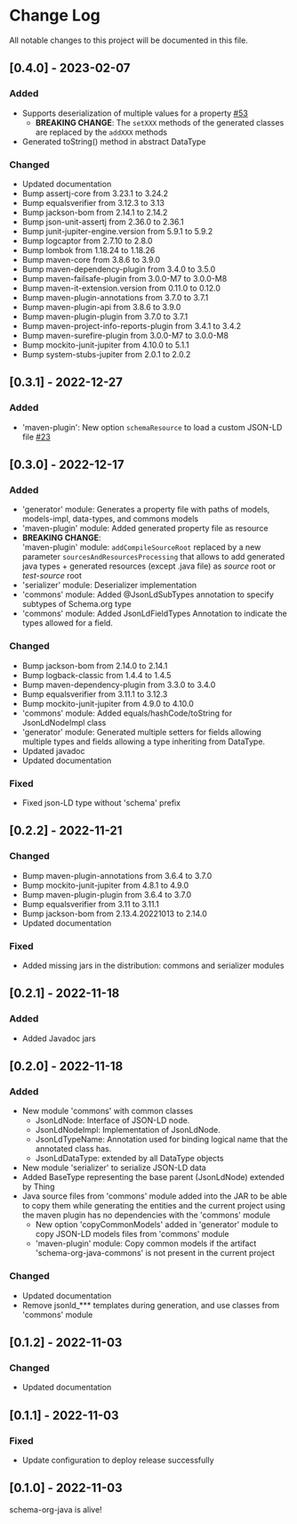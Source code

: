 
# Change Log
All notable changes to this project will be documented in this file.

## [0.4.0] - 2023-02-07

### Added

- Supports deserialization of multiple values for a property [#53](https://github.com/Kobee1203/schema-org-java/issues/53)
  - **BREAKING CHANGE**: The `setXXX` methods of the generated classes are replaced by the `addXXX` methods
- Generated toString() method in abstract DataType

### Changed

- Updated documentation
- Bump assertj-core from 3.23.1 to 3.24.2
- Bump equalsverifier from 3.12.3 to 3.13
- Bump jackson-bom from 2.14.1 to 2.14.2
- Bump json-unit-assertj from 2.36.0 to 2.36.1
- Bump junit-jupiter-engine.version from 5.9.1 to 5.9.2
- Bump logcaptor from 2.7.10 to 2.8.0
- Bump lombok from 1.18.24 to 1.18.26
- Bump maven-core from 3.8.6 to 3.9.0
- Bump maven-dependency-plugin from 3.4.0 to 3.5.0
- Bump maven-failsafe-plugin from 3.0.0-M7 to 3.0.0-M8
- Bump maven-it-extension.version from 0.11.0 to 0.12.0
- Bump maven-plugin-annotations from 3.7.0 to 3.7.1
- Bump maven-plugin-api from 3.8.6 to 3.9.0
- Bump maven-plugin-plugin from 3.7.0 to 3.7.1
- Bump maven-project-info-reports-plugin from 3.4.1 to 3.4.2
- Bump maven-surefire-plugin from 3.0.0-M7 to 3.0.0-M8
- Bump mockito-junit-jupiter from 4.10.0 to 5.1.1
- Bump system-stubs-jupiter from 2.0.1 to 2.0.2

## [0.3.1] - 2022-12-27

### Added

- 'maven-plugin': New option `schemaResource` to load a custom JSON-LD file [#23](https://github.com/Kobee1203/schema-org-java/issues/23)

## [0.3.0] - 2022-12-17

### Added

- 'generator' module: Generates a property file with paths of models, models-impl, data-types, and commons models
- 'maven-plugin' module: Added generated property file as resource
- **BREAKING CHANGE**:\
  'maven-plugin' module: `addCompileSourceRoot` replaced by a new parameter `sourcesAndResourcesProcessing` that allows to add generated java types + generated resources (except .java file) as _source_ root or _test-source_ root
- 'serializer' module: Deserializer implementation
- 'commons' module: Added @JsonLdSubTypes annotation to specify subtypes of Schema.org type
- 'commons' module: Added JsonLdFieldTypes Annotation to indicate the types allowed for a field.

### Changed

- Bump jackson-bom from 2.14.0 to 2.14.1
- Bump logback-classic from 1.4.4 to 1.4.5
- Bump maven-dependency-plugin from 3.3.0 to 3.4.0
- Bump equalsverifier from 3.11.1 to 3.12.3
- Bump mockito-junit-jupiter from 4.9.0 to 4.10.0
- 'commons' module: Added equals/hashCode/toString for JsonLdNodeImpl class
- 'generator' module: Generated multiple setters for fields allowing multiple types and fields allowing a type inheriting from DataType.
- Updated javadoc
- Updated documentation

### Fixed

- Fixed json-LD type without 'schema' prefix

## [0.2.2] - 2022-11-21

### Changed

- Bump maven-plugin-annotations from 3.6.4 to 3.7.0
- Bump mockito-junit-jupiter from 4.8.1 to 4.9.0
- Bump maven-plugin-plugin from 3.6.4 to 3.7.0
- Bump equalsverifier from 3.11 to 3.11.1
- Bump jackson-bom from 2.13.4.20221013 to 2.14.0
- Updated documentation

### Fixed

- Added missing jars in the distribution: commons and serializer modules

## [0.2.1] - 2022-11-18

### Added

- Added Javadoc jars

## [0.2.0] - 2022-11-18

### Added

- New module 'commons' with common classes
  - JsonLdNode: Interface of JSON-LD node.
  - JsonLdNodeImpl: Implementation of JsonLdNode.
  - JsonLdTypeName: Annotation used for binding logical name that the annotated class has.
  - JsonLdDataType: extended by all DataType objects
- New module 'serializer' to serialize JSON-LD data
- Added BaseType representing the base parent (JsonLdNode) extended by Thing
- Java source files from 'commons' module added into the JAR to be able to copy them while generating the entities and the current project using the maven plugin has no dependencies with the 'commons' module
  - New option 'copyCommonModels' added in 'generator' module to copy JSON-LD models files from 'commons' module
  - 'maven-plugin' module: Copy common models if the artifact 'schema-org-java-commons' is not present in the current project

### Changed

- Updated documentation
- Remove jsonld_*** templates during generation, and use classes from 'commons' module

## [0.1.2] - 2022-11-03

### Changed

- Updated documentation

## [0.1.1] - 2022-11-03

### Fixed

- Update configuration to deploy release successfully

## [0.1.0] - 2022-11-03

schema-org-java is alive!